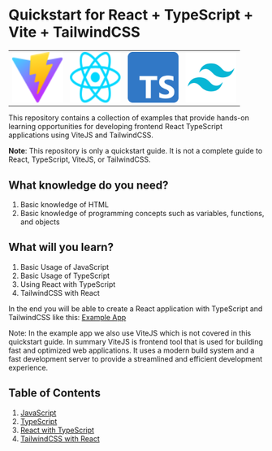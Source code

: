 # Quickstart for React + TypeScript + Vite + TailwindCSS

<table align="center">
<tr>
<td><img src="./public/vite.svg" alt="Vite" width="100" height="100"></td>
<td><img src="./public/react.svg" alt="React" width="100" height="100"></td>
<td><img src="./public/typescript.svg" alt="TypeScript" width="100" height="100"></td>
<td><img src="./public/tailwind.svg" alt="TailwindCSS" width="100" height="100"></td>
</tr>
</table>

This repository contains a collection of examples that provide hands-on learning opportunities for developing frontend React TypeScript applications using ViteJS and TailwindCSS.

<b>Note</b>: This repository is only a quickstart guide. It is not a complete guide to React, TypeScript, ViteJS, or TailwindCSS.

## What knowledge do you need?

1. Basic knowledge of HTML
2. Basic knowledge of programming concepts such as variables, functions, and objects

## What will you learn?

1. Basic Usage of JavaScript
2. Basic Usage of TypeScript
3. Using React with TypeScript
4. TailwindCSS with React

In the end you will be able to create a React application with TypeScript and TailwindCSS like this: [Example App](https://github.com/MemerGamer/vite-react-ts-tailwind-example)

Note: In the example app we also use ViteJS which is not covered in this quickstart guide.
In summary ViteJS is frontend tool that is used for building fast and optimized web applications. It uses a modern build system and a fast development server to provide a streamlined and efficient development experience.

## Table of Contents

1. [JavaScript](./JavaScript.md)
2. [TypeScript](./TypeScript.md)
3. [React with TypeScript](./React.md)
4. [TailwindCSS with React](./TailwindCSS.md)
